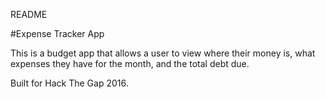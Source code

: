 README

#Expense Tracker App

This is a budget app that allows a user to view where their money is, what expenses they have for the month, and the total debt due. 

Built for Hack The Gap 2016.
